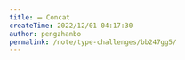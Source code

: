 ```yaml
---
title: ➖ Concat
createTime: 2022/12/01 04:17:30
author: pengzhanbo
permalink: /note/type-challenges/bb247gg5/
---
```

